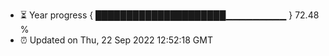 - ⏳ Year progress { █████████████████████▁▁▁▁▁▁▁▁▁ } 72.48 %
- ⏰ Updated on Thu, 22 Sep 2022 12:52:18 GMT

